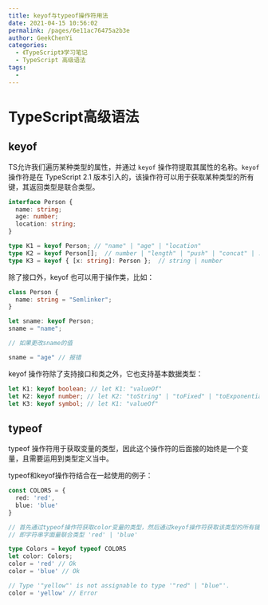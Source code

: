 ```yaml
---
title: keyof与typeof操作符用法
date: 2021-04-15 10:56:02
permalink: /pages/6e11ac76475a2b3e
author: GeekChenYi
categories: 
  - 《TypeScript》学习笔记
  - TypeScript 高级语法
tags: 
  - 
---
```

# TypeScript高级语法

## keyof

TS允许我们遍历某种类型的属性，并通过 `keyof` 操作符提取其属性的名称。`keyof` 操作符是在 TypeScript 2.1 版本引入的，该操作符可以用于获取某种类型的所有键，其返回类型是联合类型。

```typescript
interface Person {
  name: string;
  age: number;
  location: string;
}

type K1 = keyof Person; // "name" | "age" | "location"
type K2 = keyof Person[];  // number | "length" | "push" | "concat" | ...
type K3 = keyof { [x: string]: Person };  // string | number
```

除了接口外，keyof 也可以用于操作类，比如：

```typescript
class Person {
  name: string = "Semlinker";
}

let sname: keyof Person;
sname = "name";

// 如果更改sname的值

sname = "age" // 报错
```

keyof 操作符除了支持接口和类之外，它也支持基本数据类型：

```typescript
let K1: keyof boolean; // let K1: "valueOf"
let K2: keyof number; // let K2: "toString" | "toFixed" | "toExponential" | ...
let K3: keyof symbol; // let K1: "valueOf"
```

## typeof

typeof 操作符用于获取变量的类型，因此这个操作符的后面接的始终是一个变量，且需要运用到类型定义当中。

typeof和keyof操作符结合在一起使用的例子：

```typescript
const COLORS = {
  red: 'red',
  blue: 'blue'
}

// 首先通过typeof操作符获取color变量的类型，然后通过keyof操作符获取该类型的所有键，
// 即字符串字面量联合类型 'red' | 'blue'

type Colors = keyof typeof COLORS 
let color: Colors;
color = 'red' // Ok
color = 'blue' // Ok

// Type '"yellow"' is not assignable to type '"red" | "blue"'.
color = 'yellow' // Error
```